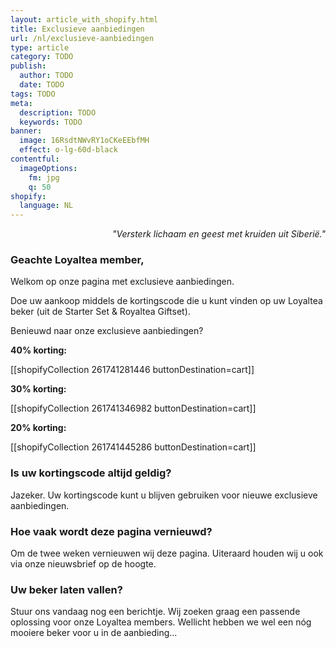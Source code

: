 ```yaml
---
layout: article_with_shopify.html
title: Exclusieve aanbiedingen
url: /nl/exclusieve-aanbiedingen
type: article
category: TODO
publish:
  author: TODO
  date: TODO
tags: TODO
meta:
  description: TODO
  keywords: TODO
banner:
  image: 16RsdtNWvRY1oCKeEEbfMH
  effect: o-lg-60d-black
contentful:
  imageOptions:
    fm: jpg
    q: 50
shopify:
  language: NL
---
```

<p style="text-align: right"><i>"Versterk lichaam en geest met kruiden uit Siberië."</i></p>

### Geachte Loyaltea member,

Welkom op onze pagina met exclusieve aanbiedingen.

Doe uw aankoop middels de kortingscode die u kunt vinden op uw Loyaltea beker (uit de Starter Set & Royaltea Giftset).

Benieuwd naar onze exclusieve aanbiedingen?

**40% korting:**

[[shopifyCollection 261741281446 buttonDestination=cart]]

**30% korting:**

[[shopifyCollection 261741346982 buttonDestination=cart]]

**20% korting:**

[[shopifyCollection 261741445286 buttonDestination=cart]]

### Is uw kortingscode altijd geldig?
Jazeker. Uw kortingscode kunt u blijven gebruiken voor nieuwe exclusieve aanbiedingen.

### Hoe vaak wordt deze pagina vernieuwd?
Om de twee weken vernieuwen wij deze pagina. Uiteraard houden wij u ook via onze nieuwsbrief op de hoogte.

### Uw beker laten vallen?
Stuur ons vandaag nog een berichtje. Wij zoeken graag een passende oplossing voor onze Loyaltea members. Wellicht hebben we wel een nóg mooiere beker voor u in de aanbieding...
